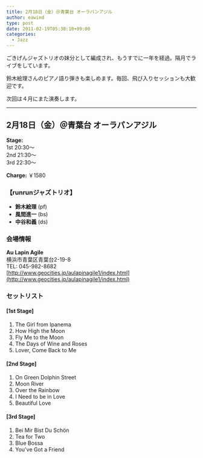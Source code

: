 ```yaml
---
title: 2月18日（金）＠青葉台 オーラパンアジル
author: eawind
type: post
date: 2011-02-19T05:30:10+09:00
categories:
  - Jazz
---
```

ごきげんジャズトリオの妹分として編成され、もうすでに一年を経過。隔月でライブをしています。

鈴木絵理さんのピアノ語り弾きも楽しめます。毎回、飛び入りセッションも大歓迎です。

次回は４月にまた演奏します。

---

## 2月18日（金）＠青葉台 オーラパンアジル

**Stage:**  
1st 20:30〜  
2nd 21:30〜  
3rd 22:30〜

**Charge:** ￥1580

### 【runrunジャズトリオ】
- **鈴木絵理** (pf)
- **風間進一** (bs)
- **中谷和義** (ds)

### 会場情報  
**Au Lapin Agile**  
横浜市青葉区青葉台2-19-8  
TEL: 045-982-8682  
[http://www.geocities.jp/aulapinagile1/index.html](http://www.geocities.jp/aulapinagile1/index.html)

### セットリスト

#### [1st Stage]
1. The Girl from Ipanema  
2. How High the Moon  
3. Fly Me to the Moon  
4. The Days of Wine and Roses  
5. Lover, Come Back to Me

#### [2nd Stage]
1. On Green Dolphin Street  
2. Moon River  
3. Over the Rainbow  
4. I Need to be in Love  
5. Beautiful Love

#### [3rd Stage]
1. Bei Mir Bist Du Schön  
2. Tea for Two  
3. Blue Bossa  
4. You've Got a Friend

